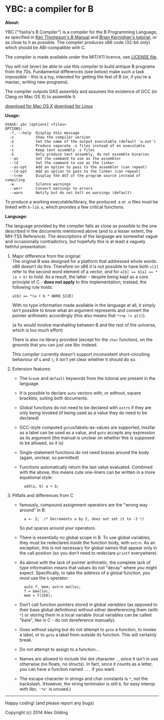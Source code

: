 
 YBC: a compiler for B
=======================

**About:**

YBC ("Yasha's B Compiler") is a compiler for the B Programming Language, as specified in [Ken Thompson's B Manual](http://cm.bell-labs.com/cm/cs/who/dmr/kbman.html) and [Brian Kernighan's tutorial](http://cm.bell-labs.com/cm/cs/who/dmr/btut.html), or as close to it as possible. The compiler produces x86 code (32-bit only) which should be ABI-compatible with C.

The compiler is made available under the MIT/X11 licence, see [LICENSE file](LICENSE).

You will not (ever) be able to use this compiler to build antique B programs from the 70s. Fundamental differences (see below) make such a task impossible - this is a toy, intended for getting the feel of B (or, if you're a maniac, writing new programs).

The compiler outputs GAS assembly and assumes the existence of GCC (or Clang on Mac OS X) to assemble it.

[download for Mac OS X](releases/tag/v0.5-mac)
[download for Linux](releases/tag/v0.5-linux)


**Usage:**

    USAGE: ybc [options] <files>
    OPTIONS:
      -?, --help  Display this message
      -v          Show the compiler version
      -o          Set the name of the output executable (default 'a.out')
      -c          Produce separate .o files instead of an executable
      -s          Keep text assembly .s files
      -S          Only produce text assembly, do not assemble binaries
      --as        Set the command to use as the assembler
      --ld        Set the command to use as the linker
      --as-opt    Add an option to pass to the assembler (can repeat)
      --ld-opt    Add an option to pass to the linker (can repeat)
      --tree      Display the AST of the program source instead of compiling
      -w          Silence warnings
      --werr      Convert warnings to errors
      --warn      Notify but do not halt on warnings (default)

To produce a working executable/library, the produced .s or .o files must be linked with `b-lib.o`, which provides a few critical functions.


**Language:**

The language provided by the compiler falls as close as possible to the one described in the documents mentioned above (and to a lesser extent, the MH-TSS Reference). The descriptions of the language are somewhat vague and occasionally contradictory, but hopefully this is at least a vaguely faithful presentation.

1.  Major difference from the original:  
    The original B was designed for a platform that addressed whole words. x86 doesn’t do this. Therefore on x86 it is not possible to have both `v[1]` refer to the second word element of a vector, *and* for `a[b] == b[a] == *(a + b)` to hold. As a result, the latter - despite being kept as a core principle of C - **does not apply** to this implementation; instead, the following rule holds:
    
        a[b] == *(a + b * WORD_SIZE)
    
    With no type information made available in the language at all, it simply isn’t possible to know what an argument represents and convert the pointer arithmetic accordingly (this also means that `*++p != p[1]`).
    
    (a fix would involve marshalling between B and the rest of the universe, which is too much effort)
    
    There is also no library provided (except for the `char` function), on the grounds that you can just use libc instead.
    
    This compiler currently doesn't support inconsistent short-circuiting behaviour of `&` and `|`; it isn't yet clear whether it should do so.

2.  Extension features:
    - The `break` and `default` keywords from the tutorial are present in the language.
    - It is possible to declare `auto` vectors with, or without, square brackets, suiting both documents.
    - Global functions do not need to be declared with `extrn` if they are only being invoked (if being used as a value they do need to be declared)
    - GCC-style computed `goto`s/labels-as-values are supported, insofar as a label can be used as a value, and `goto` accepts any expression as its argument (the manual is unclear on whether this is supposed to be allowed, so it is)
    - Single-statement functions do not need braces around the body (again, unclear, so permitted)
    - Functions automatically return the last value evaluated. Combined with the above, this means cute one-liners can be written in a more equational style:
    
            add(a, b) a + b;

3.  Pitfalls and differences from C
    - famously, compound assignment operators are the "wrong way around" in B:
    
            a =- 2;  /* Decrements a by 2, does not set it to -2 */
    
      So put spaces around your operators.
    - There is essentially no global scope in B. To use global variables, they must be redeclared *inside* the function body, with `extrn`. As an exception, this is not necessary for global names that appear only in the call position (so you don’t need to redeclare `printf` everywhere).
    - As above with the lack of pointer arithmetic, the complete lack of type information means that values do not "decay" where you might expect. Specifically, to take the address of a global function, you *must* use the `&` operator:
    
            auto f, mem; extrn malloc;
            f = &malloc;
            mem = f(256);
    
    - Don’t call function pointers stored in global *variables* (as opposed to their base global definitions) without either dereferencing them (with `*`) or storing them in a local variable (local variables can be called "bare", like in C - do not dereference manually).
    - Goes without saying but do not attempt to `goto` a function, to invoke a label, or to `goto` a label from outside its function. This will certainly break.
    - Do not attempt to assign to a function...
    - Names are allowed to include the dot character `.`, since it isn't in use otherwise (no floats, no structs). In fact, since it counts as a letter, you can have a function named `...` if you want.
    - The escape character in strings and char constants is `*`, not the backslash. (However, the string terminator is still `0`, for easy interop with libc. `'*e'` is unused.)

-------

Happy coding! (and please report any bugs)



Copyright (c) 2014 Alex Gilding
